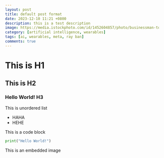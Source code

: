 ```yaml
---
layout: post
title: default post format
date: 2023-12-10 11:21 +0800
description: this is a test description
image: https://media.istockphoto.com/id/1452604857/photo/businessman-touching-the-brain-working-of-artificial-intelligence-automation-predictive.webp?b=1&s=170667a&w=0&k=20&c=iJp6e2C-l2lRmyG3ColHMpXe0QYrPnrfQQc2O6PsYC4=
category: [artificial intelligence, wearables]
tags: [ai, wearables, meta, ray ban]
comments: true
---
```

# This is H1
## This is H2
### Hello World! H3

This is unordered list
* HAHA
* HEHE


This is a code block
``` python
print("Hello World!")
```

This is an embedded image
